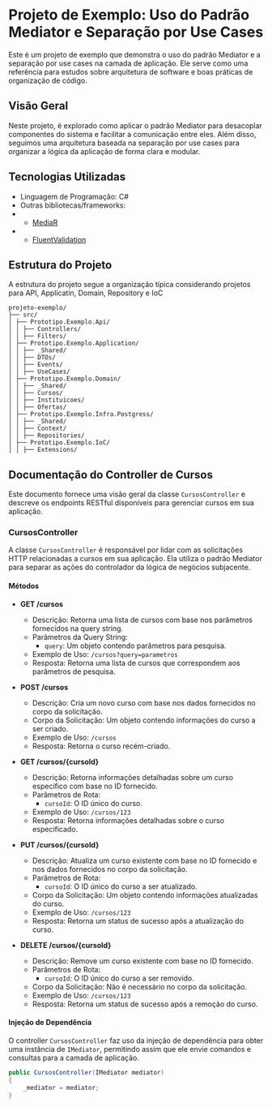 # Projeto de Exemplo: Uso do Padrão Mediator e Separação por Use Cases

Este é um projeto de exemplo que demonstra o uso do padrão Mediator e a separação por use 
cases na camada de aplicação. Ele serve como uma referência para estudos sobre arquitetura 
de software e boas práticas de organização de código.

## Visão Geral

Neste projeto, é explorado como aplicar o padrão Mediator para desacoplar componentes do sistema 
e facilitar a comunicação entre eles. Além disso, seguimos uma arquitetura baseada na separação 
por use cases para organizar a lógica da aplicação de forma clara e modular.

## Tecnologias Utilizadas

- Linguagem de Programação: C#
- Outras bibliotecas/frameworks: 
- - [MediaR](https://www.nuget.org/packages/MediatR/)
- - [FluentValidation](https://docs.fluentvalidation.net/en/latest/)

## Estrutura do Projeto

A estrutura do projeto segue a organização típica considerando projetos para API, Applicatin, Domain, Repository e IoC
```
projeto-exemplo/
├── src/
│ ├── Prototipo.Exemplo.Api/
│ │ ├── Controllers/
│ │ ├── Filters/
│ ├── Prototipo.Exemplo.Application/
│ │ ├── _Shared/
│ │ ├── DTOs/
│ │ ├── Events/
│ │ ├── UseCases/
│ ├── Prototipo.Exemplo.Domain/
│ │ ├── _Shared/
│ │ ├── Cursos/
│ │ ├── Instituicoes/
│ │ ├── Ofertas/
│ ├── Prototipo.Exemplo.Infra.Postgress/
│ │ ├── _Shared/
│ │ ├── Context/
│ │ ├── Repositories/
│ ├── Prototipo.Exemplo.IoC/
│ │ ├── Extensions/
```


## Documentação do Controller de Cursos

Este documento fornece uma visão geral da classe `CursosController` e descreve os endpoints RESTful disponíveis para gerenciar cursos em sua aplicação.

### CursosController

A classe `CursosController` é responsável por lidar com as solicitações HTTP relacionadas a cursos em sua aplicação. Ela utiliza o padrão Mediator para separar as ações do controlador da lógica de negócios subjacente.

#### Métodos

- **GET /cursos**

  - Descrição: Retorna uma lista de cursos com base nos parâmetros fornecidos na query string.
  - Parâmetros da Query String:
    - `query`: Um objeto contendo parâmetros para pesquisa.
  - Exemplo de Uso: `/cursos?query=parametros`
  - Resposta: Retorna uma lista de cursos que correspondem aos parâmetros de pesquisa.

- **POST /cursos**

  - Descrição: Cria um novo curso com base nos dados fornecidos no corpo da solicitação.
  - Corpo da Solicitação: Um objeto contendo informações do curso a ser criado.
  - Exemplo de Uso: `/cursos`
  - Resposta: Retorna o curso recém-criado.

- **GET /cursos/{cursoId}**

  - Descrição: Retorna informações detalhadas sobre um curso específico com base no ID fornecido.
  - Parâmetros de Rota:
    - `cursoId`: O ID único do curso.
  - Exemplo de Uso: `/cursos/123`
  - Resposta: Retorna informações detalhadas sobre o curso especificado.

- **PUT /cursos/{cursoId}**

  - Descrição: Atualiza um curso existente com base no ID fornecido e nos dados fornecidos no corpo da solicitação.
  - Parâmetros de Rota:
    - `cursoId`: O ID único do curso a ser atualizado.
  - Corpo da Solicitação: Um objeto contendo informações atualizadas do curso.
  - Exemplo de Uso: `/cursos/123`
  - Resposta: Retorna um status de sucesso após a atualização do curso.

- **DELETE /cursos/{cursoId}**

  - Descrição: Remove um curso existente com base no ID fornecido.
  - Parâmetros de Rota:
    - `cursoId`: O ID único do curso a ser removido.
  - Corpo da Solicitação: Não é necessário no corpo da solicitação.
  - Exemplo de Uso: `/cursos/123`
  - Resposta: Retorna um status de sucesso após a remoção do curso.

#### Injeção de Dependência

O controller `CursosController` faz uso da injeção de dependência para obter uma instância de `IMediator`, permitindo assim que ele envie comandos e consultas para a camada de aplicação.

```csharp
public CursosController(IMediator mediator)
{
    _mediator = mediator;
}

